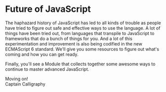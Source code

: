# Future of JavaScript

The haphazard history of JavaScript has led to all kinds of trouble as people have tried to figure out safe and effective ways to use the language. A lot of things have been tried out, from languages that transpile to JavaScript to frameworks that do a bunch of things for you. And a lot of this experimentation and improvement is also being codified in the new ECMAScript 6 standard. We'll give you some resources to figure out what's coming and how you can get ready.

Finally, you'll see a Module that collects together some awesome ways to continue to master advanced JavaScript.

Moving on!  
Captain Calligraphy
